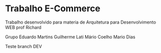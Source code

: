 # Trabalho E-Commerce
 Trabalho desenvolvido para materia de Arquitetura para Desenvolvimento WEB prof Richard

 Grupo
 Eduardo Martins
 Guilherme Lati
 Mário Coelho
 Mario Dias


Teste branch DEV
